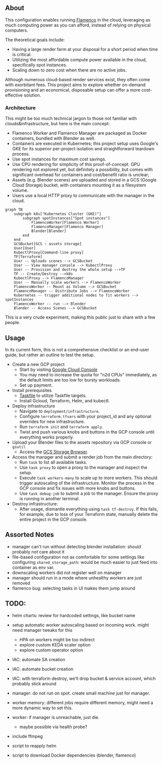 ## About

This configuration enables running [Flamenco](https://flamenco.blender.org/) in the cloud, leveraging as much computing power as you can afford, instead of relying on physical computers.

The theoretical goals include:
* Having a large render farm at your disposal for a short period when time is critical.
* Utilizing the most affordable compute power available in the cloud, specifically spot instances.
* Scaling down to zero cost when there are no active jobs.

Although numerous cloud-based render services exist, they often come with exorbitant fees. This project aims to explore whether on-demand provisioning and an economical, disposable setup can offer a more cost-effective solution.

### Architecture

This might be too much technical jargon to those not familiar with clouds&infrastructure, but here is the main concept:

* Flamenco Worker and Flamenco Manager are packaged as Docker containers, bundled with Blender as well.
* Containers are executed in Kubernetes; this project setup uses Google's GKE for its superior per-project isolation and straightforward teardown process.
* Use spot instances for maximum cost savings.
* Use CPU rendering for simplicity of this proof-of-concept. GPU rendering not explored yet, but definitely a possibility, but comes with significant overhead for containers and cost/benefit ratio is unclear;
* Assets (e.g. Blender scenes) are uploaded and stored in a GCS (Google Cloud Storage) bucket, with containers mounting it as a filesystem volume.
* Users use a local HTTP proxy to communicate with the manager in the cloud.


```mermaid
graph TB
    subgraph k8s["Kubernetes Cluster (GKE)"]
        subgraph spotInstances["Spot instances"]
            FlamencoWorker[Flamenco Worker]
            FlamencoManager[Flamenco Manager]
            Blender[Blender]
        end
    end
    GCSBucket[GCS : assets storage]
    User[User]
    KubectlProxy[Command-line proxy]
    TF[Terraform]
    User -- Uploads scenes --> GCSBucket
    User -- View manager console --> KubectlProxy 
    User -- Provision and destroy the whole setup -->TF
    TF -- Create/Destroy -->k8s
    KubectlProxy --> FlamencoManager
    User -- Manually scale workers --> FlamencoWorker
    FlamencoWorker -- Mount as Volume --> GCSBucket
    FlamencoManager -- Distribute Jobs --> FlamencoWorker
    Kubernetes -- trigger additional nodes to fit workers --> spotInstances
    FlamencoWorker -- run --> Blender
    Blender -- Access Scenes --> GCSBucket
```



This is a very crude experiment, making this public just to share with a few people.

## Usage

In its current form, this is not a comprehensive checklist or an end-user guide, but rather an outline to test the setup.

* Create a new GCP project
  * Start by visiting [Google Cloud Console](https://console.cloud.google.com/)
  * You may need to increase the quota for "n2d CPUs" immediately, as the default limits are too low for bursty workloads.
  * Set up payment.
* Install prerequisites
  * [Taskfile](https://taskfile.dev/) to utilize Taskfile targets.
  * Install Gcloud, Terraform, Helm, and kubectl.
* Deploy infrastructure
  * Navigate to `deployment/infrastructure`.
  * Configure `terraform.tfvars` with your project_id and any optional overrides for new infrastructure.
  * Run `terraform init` and `terraform apply`.
  * Twist and push various knobs and buttons in the GCP console until everything works properly.
* Upload your Blender files to the assets repository via GCP console or `gsutil`
  * Access the [GCS Storage Browser](https://console.cloud.google.com/storage/browser/YOUR-BUCKET-NAME).
* Access the manager and submit a render job from the main directory:
  * Run `task` to list all available tasks.
  * Use `task proxy` to open a proxy to the manager and inspect the setup.
  * Execute `task workers-many` to scale up to more workers. This should trigger autoscaling of the infrastructure. Monitor the process in the GCP console and fix issues with more knobs and buttons.
  * Use `task debug-job` to submit a job to the manager. Ensure the proxy is running in another terminal.
* Destroy infrastructure:
   * After usage, dismantle everything using `task tf-destroy`. If this fails, for example, due to loss of your Terraform state, manually delete the entire project in the GCP console.



## Assorted Notes

* manager can't run without detecting blender installation: should probably not care about it
* file-based configuration not as comfortable for some settings like configuring `shared_storage_path`: would be much easier to just feed into container as env var.
* downscaling workers did not register well on manager
* manager should run in a mode where unhealthy workers are just removed
* flamenco bug: selecting tasks in UI makes them jump around



## TODO:

* helm charts: review for hardcoded settings, like bucket name

* setup automatic worker autoscaling based on incoming work. might need manager tweaks for this
  * HPA on workers might be too indirect
  * explore custom KEDA scaler option
  * explore custom operator option

* IAC: automate SA creation
* IAC: automate bucket creation
* IAC: with terraform destroy, we'll drop bucket & service account, which probably stick around

* manager: do not run on spot. create small machine just for manager.
* worker memory: different jobs require different memory, might need a more dynamic way to set this.
* worker: if manager is unreachable, just die.
  * maybe possible via health probe?
* include ffmpeg
* script to reapply helm
* script to download Docker dependencies (blender, flamenco)
